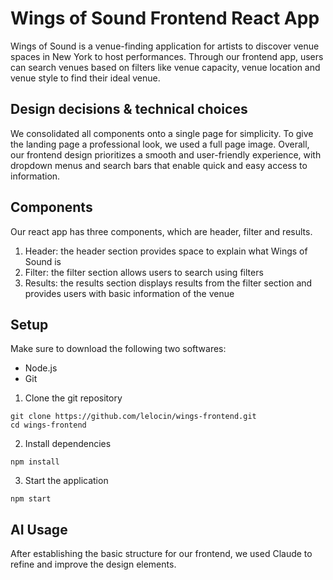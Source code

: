# Wings of Sound Frontend React App
Wings of Sound is a venue-finding application for artists to discover venue spaces in New York to host performances. Through our frontend app, users can search venues based on filters like venue capacity, venue location and venue style to find their ideal venue. 

## Design decisions & technical choices 
We consolidated all components onto a single page for simplicity. To give the landing page a professional look, we used a full page image. Overall, our frontend design prioritizes a smooth and user-friendly experience, with dropdown menus and search bars that enable quick and easy access to information.

## Components 
Our react app has three components, which are header, filter and results. 
1. Header: the header section provides space to explain what Wings of Sound is 
2. Filter: the filter section allows users to search using filters
3. Results: the results section displays results from the filter section and provides users with basic information of the venue

## Setup
Make sure to download the following two softwares: 
- Node.js 
- Git

1. Clone the git repository
```
git clone https://github.com/lelocin/wings-frontend.git
cd wings-frontend
```
2. Install dependencies
```
npm install
```
3. Start the application
```
npm start
```
## AI Usage
After establishing the basic structure for our frontend, we used Claude to refine and improve the design elements.
